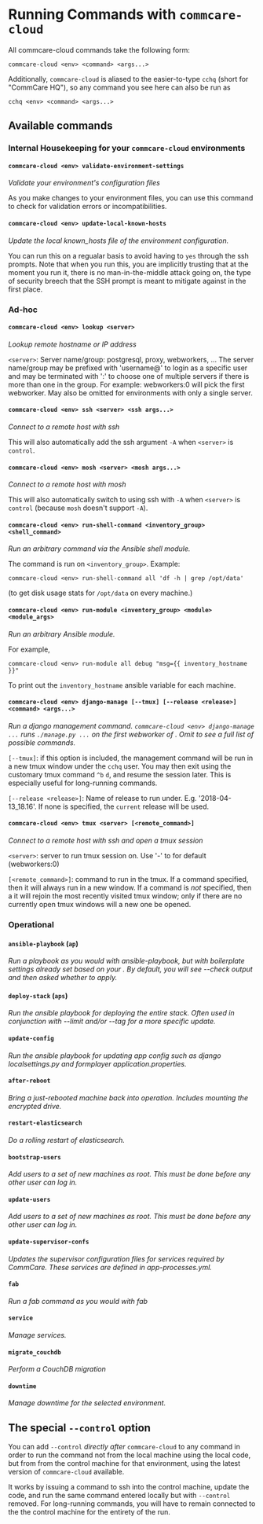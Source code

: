 # Running Commands with `commcare-cloud`

All commcare-cloud commands take the following form:

```
commcare-cloud <env> <command> <args...>
```

Additionally, `commcare-cloud` is aliased to the easier-to-type `cchq`
(short for "CommCare HQ"), so any command you see here can also be run
as

```
cchq <env> <command> <args...>
```

## Available commands

### Internal Housekeeping for your `commcare-cloud` environments


#### `commcare-cloud <env> validate-environment-settings`

_Validate your environment's configuration files_

As you make changes to your environment files, you can use this
command to check for validation errors or incompatibilities.

#### `commcare-cloud <env> update-local-known-hosts`

_Update the local known_hosts file of the environment configuration._

You can run this on a regualar basis to avoid having to `yes` through
the ssh prompts. Note that when you run this, you are implicitly
trusting that at the moment you run it, there is no man-in-the-middle
attack going on, the type of security breech that the SSH prompt
is meant to mitigate against in the first place.

### Ad-hoc

#### `commcare-cloud <env> lookup <server>`

_Lookup remote hostname or IP address_

`<server>`: Server name/group: postgresql, proxy, webworkers, ... The server
name/group may be prefixed with 'username@' to login as a
specific user and may be terminated with ':<n>' to choose one of
multiple servers if there is more than one in the group. For
example: webworkers:0 will pick the first webworker. May also be
omitted for environments with only a single server.

#### `commcare-cloud <env> ssh <server> <ssh args...>`

_Connect to a remote host with ssh_

This will also automatically add the ssh argument `-A`
when `<server>` is `control`.

#### `commcare-cloud <env> mosh <server> <mosh args...>`

_Connect to a remote host with mosh_

This will also automatically switch to using ssh with `-A`
when `<server>` is `control` (because `mosh` doesn't support `-A`).


#### `commcare-cloud <env> run-shell-command <inventory_group> <shell_command>`

_Run an arbitrary command via the Ansible shell module._

The command is run on `<inventory_group>`. Example:

```
commcare-cloud <env> run-shell-command all 'df -h | grep /opt/data'
```

(to get disk usage stats for `/opt/data` on every machine.)


#### `commcare-cloud <env> run-module <inventory_group> <module> <module_args>`

_Run an arbitrary Ansible module._

For example,
```
commcare-cloud <env> run-module all debug "msg={{ inventory_hostname }}"
```

To print out the `inventory_hostname` ansible variable for each machine.

#### `commcare-cloud <env> django-manage [--tmux] [--release <release>] <command> <args...>`

_Run a django management command.
`commcare-cloud <env> django-manage ...` runs `./manage.py ...`
on the first webworker of <env>. Omit <command> to see a full list
of possible commands._

`[--tmux]`: if this option is included, the management command will be
run in a new tmux window under the `cchq` user. You may then exit using
the customary tmux command `^b` `d`, and resume the session later.
This is especially useful for long-running commands.

`[--release <release>]`: Name of release to run under.
E.g. '2018-04-13_18.16'.
If none is specified, the `current` release will be used.

#### `commcare-cloud <env> tmux <server> [<remote_command>]`

_Connect to a remote host with ssh and open a tmux session_

`<server>`: server to run tmux session on.
Use '-' to for default (webworkers:0)

`[<remote_command>]`: command to run in the tmux.
If a command specified, then it will always run in a new window.
If a command is *not* specified, then a it will rejoin the most
recently visited tmux window; only if there are no currently open
tmux windows will a new one be opened.

### Operational

#### `ansible-playbook` (`ap`)


_Run a playbook as you would with ansible-playbook,
but with boilerplate settings already set based on your <environment>.
By default, you will see --check output and then asked whether to apply._

#### `deploy-stack` (`aps`)

_Run the ansible playbook for deploying the entire stack.
Often used in conjunction with --limit and/or --tag
for a more specific update._

#### `update-config`

_Run the ansible playbook for updating app config such as
django localsettings.py and formplayer application.properties._

#### `after-reboot`

_Bring a just-rebooted machine back into operation.
Includes mounting the encrypted drive._

#### `restart-elasticsearch`

_Do a rolling restart of elasticsearch._

#### `bootstrap-users`

_Add users to a set of new machines as root.
This must be done before any other user can log in._

#### `update-users`

_Add users to a set of new machines as root.
This must be done before any other user can log in._

#### `update-supervisor-confs`


_Updates the supervisor configuration files
for services required by CommCare.
These services are defined in app-processes.yml._

#### `fab`

_Run a fab command as you would with fab_

#### `service`

_Manage services._

#### `migrate_couchdb`

_Perform a CouchDB migration_

#### `downtime`

_Manage downtime for the selected environment._


## The special `--control` option

You can add `--control` _directly after_ `commcare-cloud` to any command
in order to run the command not from the local machine
using the local code,
but from from the control machine for that environment,
using the latest version of `commcare-cloud` available.

It works by issuing a command to ssh into the control machine,
update the code, and run the same command entered locally but with
`--control` removed. For long-running commands,
you will have to remain connected to the the control machine
for the entirety of the run.
